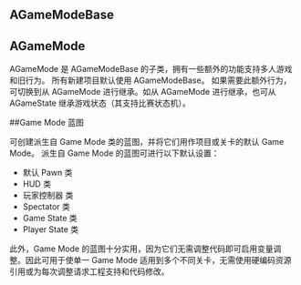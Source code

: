 ## AGameModeBase

## AGameMode

AGameMode 是 AGameModeBase 的子类，拥有一些额外的功能支持多人游戏和旧行为。
所有新建项目默认使用 AGameModeBase。
如果需要此额外行为，可切换到从 AGameMode 进行继承。如从 AGameMode 进行继承，也可从 AGameState 继承游戏状态（其支持比赛状态机）。

##Game Mode 蓝图

可创建派生自 Game Mode 类的蓝图，并将它们用作项目或关卡的默认 Game Mode。
派生自 Game Mode 的蓝图可进行以下默认设置：

- 默认 Pawn 类
- HUD 类
- 玩家控制器 类
- Spectator 类
- Game State 类
- Player State 类

此外，Game Mode 的蓝图十分实用，因为它们无需调整代码即可启用变量调整。因此可用于使单一 Game Mode 适用到多个不同关卡，无需使用硬编码资源引用或为每次调整请求工程支持和代码修改。
